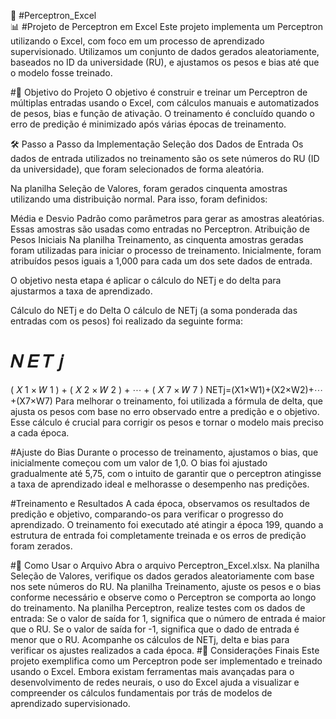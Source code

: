 🤖 #Perceptron_Excel  
📊 #Projeto de Perceptron em Excel
Este projeto implementa um Perceptron utilizando o Excel, com foco em um processo de aprendizado supervisionado. Utilizamos um conjunto de dados gerados aleatoriamente, baseados no ID da universidade (RU), e ajustamos os pesos e bias até que o modelo fosse treinado.

#🎯 Objetivo do Projeto
O objetivo é construir e treinar um Perceptron de múltiplas entradas usando o Excel, com cálculos manuais e automatizados de pesos, bias e função de ativação. O treinamento é concluído quando o erro de predição é minimizado após várias épocas de treinamento.

🛠️ Passo a Passo da Implementação
Seleção dos Dados de Entrada
Os dados de entrada utilizados no treinamento são os sete números do RU (ID da universidade), que foram selecionados de forma aleatória.

Na planilha Seleção de Valores, foram gerados cinquenta amostras utilizando uma distribuição normal. Para isso, foram definidos:

Média e Desvio Padrão como parâmetros para gerar as amostras aleatórias.
Essas amostras são usadas como entradas no Perceptron.
Atribuição de Pesos Iniciais
Na planilha Treinamento, as cinquenta amostras geradas foram utilizadas para iniciar o processo de treinamento. Inicialmente, foram atribuídos pesos iguais a 1,000 para cada um dos sete dados de entrada.

O objetivo nesta etapa é aplicar o cálculo do NETj e do delta para ajustarmos a taxa de aprendizado.

Cálculo do NETj e do Delta
O cálculo de NETj (a soma ponderada das entradas com os pesos) foi realizado da seguinte forma:

𝑁
𝐸
𝑇
𝑗
=
(
𝑋
1
×
𝑊
1
)
+
(
𝑋
2
×
𝑊
2
)
+
⋯
+
(
𝑋
7
×
𝑊
7
)
NETj=(X1×W1)+(X2×W2)+⋯+(X7×W7)
Para melhorar o treinamento, foi utilizada a fórmula de delta, que ajusta os pesos com base no erro observado entre a predição e o objetivo. Esse cálculo é crucial para corrigir os pesos e tornar o modelo mais preciso a cada época.

#Ajuste do Bias
Durante o processo de treinamento, ajustamos o bias, que inicialmente começou com um valor de 1,0. O bias foi ajustado gradualmente até 5,75, com o intuito de garantir que o perceptron atingisse a taxa de aprendizado ideal e melhorasse o desempenho nas predições.

#Treinamento e Resultados
A cada época, observamos os resultados de predição e objetivo, comparando-os para verificar o progresso do aprendizado.
O treinamento foi executado até atingir a época 199, quando a estrutura de entrada foi completamente treinada e os erros de predição foram zerados.

#📁 Como Usar o Arquivo
Abra o arquivo Perceptron_Excel.xlsx.
Na planilha Seleção de Valores, verifique os dados gerados aleatoriamente com base nos sete números do RU.
Na planilha Treinamento, ajuste os pesos e o bias conforme necessário e observe como o Perceptron se comporta ao longo do treinamento.
Na planilha Perceptron, realize testes com os dados de entrada:
Se o valor de saída for 1, significa que o número de entrada é maior que o RU.
Se o valor de saída for -1, significa que o dado de entrada é menor que o RU.
Acompanhe os cálculos de NETj, delta e bias para verificar os ajustes realizados a cada época.
#🤔 Considerações Finais
Este projeto exemplifica como um Perceptron pode ser implementado e treinado usando o Excel. Embora existam ferramentas mais avançadas para o desenvolvimento de redes neurais, o uso do Excel ajuda a visualizar e compreender os cálculos fundamentais por trás de modelos de aprendizado supervisionado.
